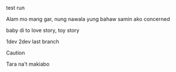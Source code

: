test run

Alam mo mang gar, nung nawala yung bahaw samin ako concerned

baby di to love story, toy story

1dev
2dev
last branch

> [!CAUTION]
> Tara na't makiabo